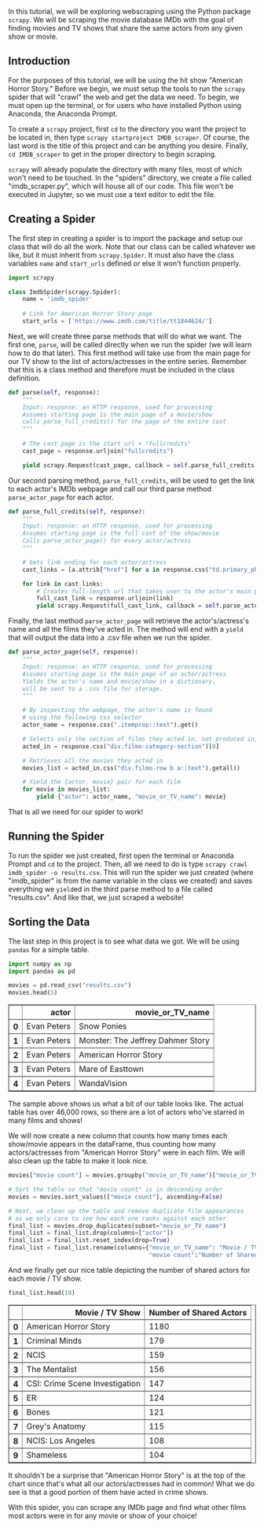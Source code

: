 In this tutorial, we will be exploring webscraping using the Python package `scrapy`. We will be scraping the movie database IMDb with the goal of finding movies and TV shows that share the same actors from any given show or movie.

## Introduction

For the purposes of this tutorial, we will be using the hit show "American Horror Story." Before we begin, we must setup the tools to run the `scrapy` spider that will "crawl" the web and get the data we need. To begin, we must open up the terminal, or for users who have installed Python using Anaconda, the Anaconda Prompt. 

To create a `scrapy` project, first `cd` to the directory you want the project to be located in, then type `scrapy startproject IMDB_scraper`. Of course, the last word is the title of this project and can be anything you desire. Finally, `cd IMDB_scraper` to get in the proper directory to begin scraping.

`scrapy` will already populate the directory with many files, most of which won't need to be touched. In the "spiders" directory, we create a file called "imdb_scraper.py", which will house all of our code. This file won't be executed in Jupyter, so we must use a text editor to edit the file.

## Creating a Spider

The first step in creating a spider is to import the package and setup our class that will do all the work. Note that our class can be called whatever we like, but it must inherit from `scrapy.Spider`. It must also have the class variables `name` and `start_urls` defined or else it won't function properly. 


```python
import scrapy

class ImdbSpider(scrapy.Spider):
    name = 'imdb_spider'
    
    # Link for American Horror Story page
    start_urls = ['https://www.imdb.com/title/tt1844624/']
```

Next, we will create three parse methods that will do what we want. The first one, `parse`, will be called directly when we run the spider (we will learn how to do that later). This first method will take use from the main page for our TV show to the list of actors/actresses in the entire series. Remember that this is a class method and therefore must be included in the class definition.


```python
def parse(self, response):
    """
    Input: response: an HTTP response, used for processing
    Assumes starting page is the main page of a movie/show
    calls parse_full_credits() for the page of the entire cast
    """
    
    # The cast page is the start_url + "fullcredits"
    cast_page = response.urljoin("fullcredits")

    yield scrapy.Request(cast_page, callback = self.parse_full_credits)
```

Our second parsing method, `parse_full_credits`, will be used to get the link to each actor's IMDb webpage and call our third parse method `parse_actor_page` for each actor. 


```python
def parse_full_credits(self, response):
    """
    Input: response: an HTTP response, used for processing
    Assumes starting page is the full cast of the show/movie
    Calls parse_actor_page() for every actor/actress
    """

    # Gets link ending for each actor/actress
    cast_links = [a.attrib["href"] for a in response.css("td.primary_photo a")]

    for link in cast_links:
        # Creates full-length url that takes user to the actor's main page
        full_cast_link = response.urljoin(link)
        yield scrapy.Request(full_cast_link, callback = self.parse_actor_page)
```

Finally, the last method `parse_actor_page` will retrieve the actor's/actress's name and all the films they've acted in. The method will end with a `yield` that will output the data into a .csv file when we run the spider.


```python
def parse_actor_page(self, response):
    """
    Input: response: an HTTP response, used for processing
    Assumes starting page is the main page of an actor/actress
    Yields the actor's name and movie/show in a dictionary,
    will be sent to a .csv file for storage.
    """

    # By inspecting the webpage, the actor's name is found
    # using the following css selector
    actor_name = response.css(".itemprop::text").get()

    # Selects only the section of films they acted in, not produced in, etc.
    acted_in = response.css("div.filmo-category-section")[0]

    # Retrieves all the movies they acted in
    movies_list = acted_in.css("div.filmo-row b a::text").getall()

    # Yield the {actor, movie} pair for each film
    for movie in movies_list:
        yield {"actor": actor_name, "movie_or_TV_name": movie}
```

That is all we need for our spider to work!

## Running the Spider

To run the spider we just created, first open the terminal or Anaconda Prompt and `cd` to the project. Then, all we need to do is type `scrapy crawl imdb_spider -o results.csv`. This will run the spider we just created (where "imdb_spider" is from the name variable in the class we created) and saves everything we `yield`ed in the third parse method to a file called "results.csv". And like that, we just scraped a website!

## Sorting the Data

The last step in this project is to see what data we got. We will be using `pandas` for a simple table.


```python
import numpy as np
import pandas as pd
```


```python
movies = pd.read_csv("results.csv")
movies.head(5)
```




<div>
<style scoped>
    .dataframe tbody tr th:only-of-type {
        vertical-align: middle;
    }

    .dataframe tbody tr th {
        vertical-align: top;
    }

    .dataframe thead th {
        text-align: right;
    }
</style>
<table border="1" class="dataframe">
  <thead>
    <tr style="text-align: right;">
      <th></th>
      <th>actor</th>
      <th>movie_or_TV_name</th>
    </tr>
  </thead>
  <tbody>
    <tr>
      <th>0</th>
      <td>Evan Peters</td>
      <td>Snow Ponies</td>
    </tr>
    <tr>
      <th>1</th>
      <td>Evan Peters</td>
      <td>Monster: The Jeffrey Dahmer Story</td>
    </tr>
    <tr>
      <th>2</th>
      <td>Evan Peters</td>
      <td>American Horror Story</td>
    </tr>
    <tr>
      <th>3</th>
      <td>Evan Peters</td>
      <td>Mare of Easttown</td>
    </tr>
    <tr>
      <th>4</th>
      <td>Evan Peters</td>
      <td>WandaVision</td>
    </tr>
  </tbody>
</table>
</div>



The sample above shows us what a bit of our table looks like. The actual table has over 46,000 rows, so there are a lot of actors who've starred in many films and shows!

We will now create a new column that counts how many times each show/movie appears in the dataFrame, thus counting how many actors/actresses from "American Horror Story" were in each film. We will also clean up the table to make it look nice.


```python
movies["movie count"] = movies.groupby("movie_or_TV_name")["movie_or_TV_name"].transform("count")

# Sort the table so that "movie count" is in descending order
movies = movies.sort_values(["movie count"], ascending=False)

# Next, we clean up the table and remove duplicate film appearances
# as we only care to see how each one ranks against each other
final_list = movies.drop_duplicates(subset="movie_or_TV_name")
final_list = final_list.drop(columns=["actor"])
final_list = final_list.reset_index(drop=True)
final_list = final_list.rename(columns={"movie_or_TV_name": "Movie / TV Show",
                                        "movie count":"Number of Shared Actors"})
```

And we finally get our nice table depicting the number of shared actors for each movie / TV show.


```python
final_list.head(10)
```




<div>
<style scoped>
    .dataframe tbody tr th:only-of-type {
        vertical-align: middle;
    }

    .dataframe tbody tr th {
        vertical-align: top;
    }

    .dataframe thead th {
        text-align: right;
    }
</style>
<table border="1" class="dataframe">
  <thead>
    <tr style="text-align: right;">
      <th></th>
      <th>Movie / TV Show</th>
      <th>Number of Shared Actors</th>
    </tr>
  </thead>
  <tbody>
    <tr>
      <th>0</th>
      <td>American Horror Story</td>
      <td>1180</td>
    </tr>
    <tr>
      <th>1</th>
      <td>Criminal Minds</td>
      <td>179</td>
    </tr>
    <tr>
      <th>2</th>
      <td>NCIS</td>
      <td>159</td>
    </tr>
    <tr>
      <th>3</th>
      <td>The Mentalist</td>
      <td>156</td>
    </tr>
    <tr>
      <th>4</th>
      <td>CSI: Crime Scene Investigation</td>
      <td>147</td>
    </tr>
    <tr>
      <th>5</th>
      <td>ER</td>
      <td>124</td>
    </tr>
    <tr>
      <th>6</th>
      <td>Bones</td>
      <td>121</td>
    </tr>
    <tr>
      <th>7</th>
      <td>Grey's Anatomy</td>
      <td>115</td>
    </tr>
    <tr>
      <th>8</th>
      <td>NCIS: Los Angeles</td>
      <td>108</td>
    </tr>
    <tr>
      <th>9</th>
      <td>Shameless</td>
      <td>104</td>
    </tr>
  </tbody>
</table>
</div>



It shouldn't be a surprise that "American Horror Story" is at the top of the chart since that's what all our actors/actresses had in common! What we do see is that a good portion of them have acted in crime shows. 

With this spider, you can scrape any IMDb page and find what other films most actors were in for any movie or show of your choice!
